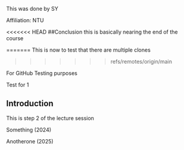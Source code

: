 
This was done by SY

Affiliation: NTU


<<<<<<< HEAD
##Conclusion this is basically nearing the end of the course

=======
This is now to test that there are multiple clones
>>>>>>> refs/remotes/origin/main

For GitHub Testing purposes

Test for 1


## Introduction

This is step 2 of the lecture session


Something (2024) 


Anotherone (2025)
